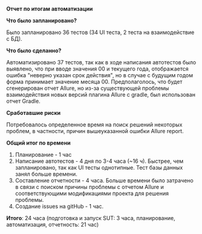 **Отчет по итогам автоматизации**

__Что было запланировано?__

Было запланировано 36 тестов (34 UI теста, 2 теста на взаимодействие с БД).

__Что было сделанно?__

Автоматизировано 37 тестов, так как в ходе написания автотестов было выявлено, что при вводе значения 00 и текущего года, отображается ошибка "неверно указан срок действия", но в случае с будущим годом форма принимает значение месяца 00.
Предполаголось, что будет сгенерирован отчет Allure, но из-за существующей проблемы взаимодействия новых версий плагина Allure с gradle, был использован отчет Gradle. 

**Сработавшие риски**

Потребовалось определенное время на поиск решений некоторых проблем, в частности, причин вышеуказанной ошибки Allure report.

**Общий итог по времени**

1. Планирование - 1 час 
2. Написание автотестов - 4 дня по 3-4 часа (~16 ч). Быстрее, чем запланировано, так как UI тесты однотипные. Тест базы данных занял больше времени.
3. Составление отчетности - 4 часа. Больше времени было затрачено в связи с поиском причины проблемы с отчетом Allure и соответствующими модификациями проекта для решения проблемы. 
4. Создание issues на gitHub - 1 час.

**Итого**: 24 часа (подготовка и запуск SUT: 3 часа, планирование, автоматизация, отчетность: 21 час)



